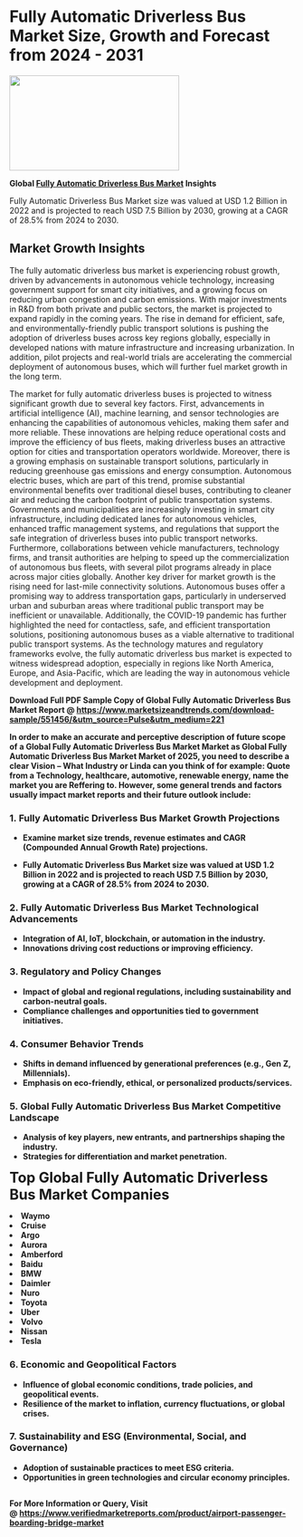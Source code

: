 <H1>Fully Automatic Driverless Bus Market Size, Growth and Forecast from 2024 - 2031</H1><img class="aligncenter size-medium wp-image-584254" src="https://thirdeyenews.in/wp-content/uploads/2024/09/Global-Market-Research-300x168.jpeg" alt="" width="300" height="168" /><p><strong>Global&nbsp;<a href="https://www.marketsizeandtrends.com/download-sample/551456/&amp;utm_source=Pulse&amp;utm_medium=221">Fully Automatic Driverless Bus Market</a> Insights</strong></p><p>Fully Automatic Driverless Bus Market size was valued at USD 1.2 Billion in 2022 and is projected to reach USD 7.5 Billion by 2030, growing at a CAGR of 28.5% from 2024 to 2030.</p><p><h2>Market Growth Insights</h2> <p>The fully automatic driverless bus market is experiencing robust growth, driven by advancements in autonomous vehicle technology, increasing government support for smart city initiatives, and a growing focus on reducing urban congestion and carbon emissions. With major investments in R&D from both private and public sectors, the market is projected to expand rapidly in the coming years. The rise in demand for efficient, safe, and environmentally-friendly public transport solutions is pushing the adoption of driverless buses across key regions globally, especially in developed nations with mature infrastructure and increasing urbanization. In addition, pilot projects and real-world trials are accelerating the commercial deployment of autonomous buses, which will further fuel market growth in the long term.</p> <p><strong></strong></p> <p>The market for fully automatic driverless buses is projected to witness significant growth due to several key factors. First, advancements in artificial intelligence (AI), machine learning, and sensor technologies are enhancing the capabilities of autonomous vehicles, making them safer and more reliable. These innovations are helping reduce operational costs and improve the efficiency of bus fleets, making driverless buses an attractive option for cities and transportation operators worldwide. Moreover, there is a growing emphasis on sustainable transport solutions, particularly in reducing greenhouse gas emissions and energy consumption. Autonomous electric buses, which are part of this trend, promise substantial environmental benefits over traditional diesel buses, contributing to cleaner air and reducing the carbon footprint of public transportation systems. Governments and municipalities are increasingly investing in smart city infrastructure, including dedicated lanes for autonomous vehicles, enhanced traffic management systems, and regulations that support the safe integration of driverless buses into public transport networks. Furthermore, collaborations between vehicle manufacturers, technology firms, and transit authorities are helping to speed up the commercialization of autonomous bus fleets, with several pilot programs already in place across major cities globally. Another key driver for market growth is the rising need for last-mile connectivity solutions. Autonomous buses offer a promising way to address transportation gaps, particularly in underserved urban and suburban areas where traditional public transport may be inefficient or unavailable. Additionally, the COVID-19 pandemic has further highlighted the need for contactless, safe, and efficient transportation solutions, positioning autonomous buses as a viable alternative to traditional public transport systems. As the technology matures and regulatory frameworks evolve, the fully automatic driverless bus market is expected to witness widespread adoption, especially in regions like North America, Europe, and Asia-Pacific, which are leading the way in autonomous vehicle development and deployment. <p><strong></p><p><span class=""><strong>Download Full PDF Sample Copy of Global Fully Automatic Driverless Bus Market Report</strong> @ <a href="https://www.marketsizeandtrends.com/download-sample/551456/&amp;utm_source=Pulse&amp;utm_medium=221" target="_blank">https://www.marketsizeandtrends.com/download-sample/551456/&amp;utm_source=Pulse&amp;utm_medium=221</a></span></p><p>In order to make an accurate and perceptive description of future scope of a Global&nbsp;Fully Automatic Driverless Bus Market Market as Global&nbsp;Fully Automatic Driverless Bus Market Market of 2025, you need to describe a clear Vision &ndash; What Industry or Linda can you think of for example: Quote from a Technology, healthcare, automotive, renewable energy, name the market you are Reffering to. However, some general trends and factors usually impact market reports and their future outlook include:</p><h3>1.&nbsp;<strong>Fully Automatic Driverless Bus Market Growth Projections</strong></h3><ul><li>Examine market size trends, revenue estimates and CAGR (Compounded Annual Growth Rate) projections.</li><li><p>Fully Automatic Driverless Bus Market size was valued at USD 1.2 Billion in 2022 and is projected to reach USD 7.5 Billion by 2030, growing at a CAGR of 28.5% from 2024 to 2030.</p></li></ul><h3>2.&nbsp;<strong>Fully Automatic Driverless Bus Market Technological Advancements</strong></h3><ul><li>Integration of AI, IoT, blockchain, or automation in the industry.</li><li>Innovations driving cost reductions or improving efficiency.</li></ul><h3>3.&nbsp;<strong>Regulatory and Policy Changes</strong></h3><ul><li>Impact of global and regional regulations, including sustainability and carbon-neutral goals.</li><li>Compliance challenges and opportunities tied to government initiatives.</li></ul><h3>4.&nbsp;<strong>Consumer Behavior Trends</strong></h3><ul><li>Shifts in demand influenced by generational preferences (e.g., Gen Z, Millennials).</li><li>Emphasis on eco-friendly, ethical, or personalized products/services.</li></ul><h3>5.&nbsp;<strong>Global Fully Automatic Driverless Bus Market Competitive Landscape</strong></h3><ul><li>Analysis of key players, new entrants, and partnerships shaping the industry.</li><li>Strategies for differentiation and market penetration.</li></ul><p data-pm-slice="1 1 []"><span style="color: inherit; font-family: inherit; font-size: 25px;">Top Global Fully Automatic Driverless Bus Market Companies</span></p><div class="" data-test-id=""><p><li>Waymo</li><li> Cruise</li><li> Argo</li><li> Aurora</li><li> Amberford</li><li> Baidu</li><li> BMW</li><li> Daimler</li><li> Nuro</li><li> Toyota</li><li> Uber</li><li> Volvo</li><li> Nissan</li><li> Tesla</li></p></div><h3>6.&nbsp;<strong>Economic and Geopolitical Factors</strong></h3><ul><li>Influence of global economic conditions, trade policies, and geopolitical events.</li><li>Resilience of the market to inflation, currency fluctuations, or global crises.</li></ul><h3>7.&nbsp;<strong>Sustainability and ESG (Environmental, Social, and Governance)</strong></h3><ul><li>Adoption of sustainable practices to meet ESG criteria.</li><li>Opportunities in green technologies and circular economy principles.</li></ul><h2><strong style="font-size: 14px;">For More Information or Query, Visit @&nbsp;</strong><a style="background-color: #ffffff; font-size: 14px;" href="https://www.marketsizeandtrends.com/report/fully-automatic-driverless-bus-market/" target="_blank">https://www.verifiedmarketreports.com/product/airport-passenger-boarding-bridge-market</a></h2>
